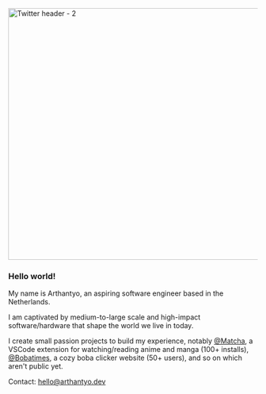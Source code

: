 <img width="2892" height="508" alt="Twitter header - 2" src="https://github.com/user-attachments/assets/4ba10f07-0320-408c-b280-aa51dda55609" />


### Hello world!

My name is Arthantyo, an aspiring software engineer based in the Netherlands. 

I am captivated by medium-to-large scale and high-impact software/hardware that shape the world we live in today. 

I create small passion projects to build my experience, notably [@Matcha](https://github.com/arthantyo/matcha), a VSCode extension for watching/reading anime and manga (100+ installs), [@Bobatimes](https://bobatimes.vercel.app/), a cozy boba clicker website (50+ users), and so on which aren't public yet.

Contact: [hello@arthantyo.dev](mailto:hello@arthantyo.dev)


